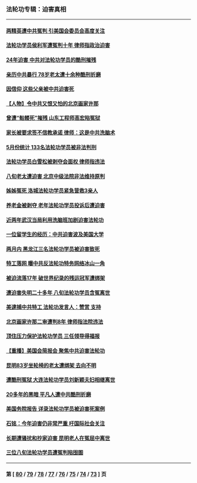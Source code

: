 ### 法轮功专辑：迫害真相
---
#### [两精英遭中共冤判 引美国会委员会高度关注](../../pages/nf4379/n14026429.md?07090430) 
#### [法轮功学员侯利军遭冤判十年 律师指政治迫害](../../pages/nf4379/n14020465.md?07090430) 
#### [24年迫害 中共对法轮功学员的酷刑摧残](../../pages/nf4379/n14016856.md?07090430) 
#### [亲历中共暴行 78岁老太遭十余种酷刑折磨](../../pages/nf4379/n14016167.md?07090430) 
#### [因信仰 这些父亲被中共迫害死](../../pages/nf4379/n14015381.md?07090430) 
#### [【人物】令中共又恨又怕的北京画家许那](../../pages/nf4379/n14015698.md?07090430) 
#### [曾遭“骷髅死”摧残 山东工程师高宏陷冤狱](../../pages/nf4379/n14014585.md?07090430) 
#### [家长被要求签不信教承诺 律师：这是中共洗脑术](../../pages/nf4379/n14014255.md?07090430) 
#### [5月份统计 133名法轮功学员被非法判刑](../../pages/nf4379/n14013124.md?07090430) 
#### [法轮功学员白雪松被剥夺会面权 律师指违法](../../pages/nf4379/n14012545.md?07090430) 
#### [八旬老太遭迫害 北京中级法院非法维持原判](../../pages/nf4379/n14011579.md?07090430) 
#### [姊姊冤死 洛城法轮功学员紧急营救3亲人](../../pages/nf4379/n14011859.md?07090430) 
#### [养老金被剥夺 老年法轮功学员投诉后遭迫害](../../pages/nf4379/n14011154.md?07090430) 
#### [近两年武汉当局利用洗脑班加剧迫害法轮功](../../pages/nf4379/n14009413.md?07090430) 
#### [一位留学生的经历：中共迫害波及美国大学](../../pages/nf4379/n14008375.md?07090430) 
#### [两月内 黑龙江三名法轮功学员被迫害致死](../../pages/nf4379/n14006552.md?07090430) 
#### [特工落网 曝中共反法轮功特务网络冰山一角](../../pages/nf4379/n14006412.md?07090430) 
#### [被迫流落17年 破世界纪录的残运冠军遭绑架](../../pages/nf4379/n14006004.md?07090430) 
#### [遭迫害失明二十多年 八旬法轮功学员含冤离世](../../pages/nf4379/n14005431.md?07090430) 
#### [美逮捕中共特工 法轮功发言人：赞赏 支持](../../pages/nf4379/n14005107.md?07090430) 
#### [北京画家许那二审遭判8年 律师指法院违法](../../pages/nf4379/n14004182.md?07090430) 
#### [顶住压力保护法轮功学员 三任领导得福报](../../pages/nf4379/n14002440.md?07090430) 
#### [【重播】美国会简报会 聚焦中共迫害法轮功](../../pages/nf4379/n14002932.md?07090430) 
#### [昆明83岁坐轮椅的老太遭绑架 去向不明](../../pages/nf4379/n14000874.md?07090430) 
#### [遭酷刑冤狱 大连法轮功学员刘新颖夫妇相继离世](../../pages/nf4379/n13998111.md?07090430) 
#### [20多年的黑暗 平凡人遭中共酷刑折磨](../../pages/nf4379/n13997976.md?07090430) 
#### [美国务院报告 详录法轮功学员被迫害死案例](../../pages/nf4379/n13997752.md?07090430) 
#### [石铭：今年迫害仍非常严重 吁国际社会关注](../../pages/nf4379/n13996099.md?07090430) 
#### [长期遭骚扰和抄家迫害 昆明老人在冤屈中离世](../../pages/nf4379/n13990487.md?07090430) 
#### [三位八旬法轮功学员遭冤判陷囹圄](../../pages/nf4379/n13988869.md?07090430) 

---
#### 第 [ [80](./80.md?07090430) / [79](./79.md?07090430) / [78](./78.md?07090430) / [77](./77.md?07090430) / [76](./76.md?07090430) / [75](./75.md?07090430) / [74](./74.md?07090430) / [73](./73.md?07090430) ] 页
